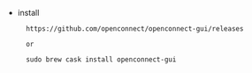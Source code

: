 
- install

    
        https://github.com/openconnect/openconnect-gui/releases

        or

        sudo brew cask install openconnect-gui



        
